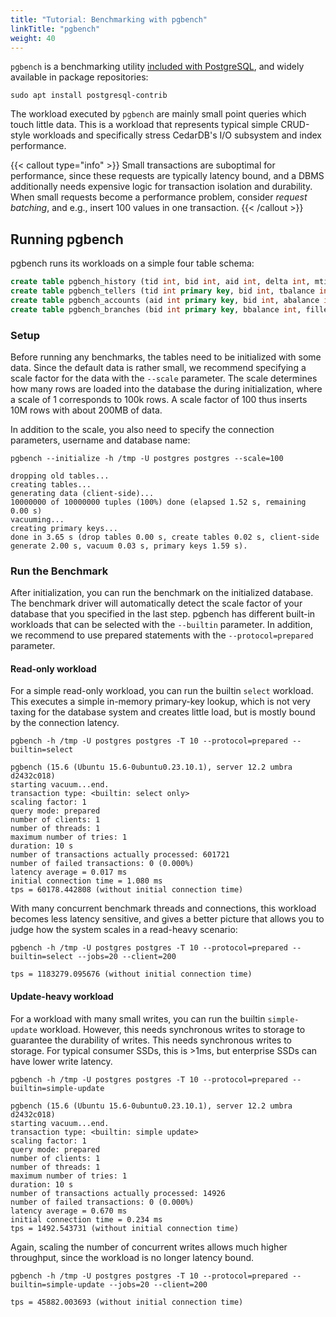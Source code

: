 ```yaml
---
title: "Tutorial: Benchmarking with pgbench"
linkTitle: "pgbench"
weight: 40
---
```


`pgbench` is a benchmarking utility [included with PostgreSQL](https://www.postgresql.org/docs/current/pgbench.html),
and widely available in package repositories:
```shell
sudo apt install postgresql-contrib
```

The workload executed by `pgbench` are mainly small point queries which touch little data.
This is a workload that represents typical simple CRUD-style workloads and specifically stress CedarDB's I/O subsystem
and index performance.

{{< callout type="info" >}}
Small transactions are suboptimal for performance, since these requests are typically latency bound, and a DBMS
additionally needs expensive logic for transaction isolation and durability.
When small requests become a performance problem, consider *request batching*, and e.g., insert 100 values in one
transaction.
{{< /callout >}}

## Running pgbench

pgbench runs its workloads on a simple four table schema:
```sql
create table pgbench_history (tid int, bid int, aid int, delta int, mtime timestamp);
create table pgbench_tellers (tid int primary key, bid int, tbalance int, filler char(84));
create table pgbench_accounts (aid int primary key, bid int, abalance int, filler char(84));
create table pgbench_branches (bid int primary key, bbalance int, filler char(88));
```

### Setup

Before running any benchmarks, the tables need to be initialized with some data.
Since the default data is rather small, we recommend specifying a scale factor for the data with the `--scale`
parameter.
The scale determines how many rows are loaded into the database the during initialization, where a scale of 1
corresponds to 100k rows.
A scale factor of 100 thus inserts 10M rows with about 200MB of data.

In addition to the scale, you also need to specify the connection parameters, username and database name:
```shell
pgbench --initialize -h /tmp -U postgres postgres --scale=100
```
```
dropping old tables...
creating tables...
generating data (client-side)...
10000000 of 10000000 tuples (100%) done (elapsed 1.52 s, remaining 0.00 s)
vacuuming...
creating primary keys...
done in 3.65 s (drop tables 0.00 s, create tables 0.02 s, client-side generate 2.00 s, vacuum 0.03 s, primary keys 1.59 s).
```

### Run the Benchmark

After initialization, you can run the benchmark on the initialized database.
The benchmark driver will automatically detect the scale factor of your database that you specified in the last step.
pgbench has different built-in workloads that can be selected with the `--builtin` parameter.
In addition, we recommend to use prepared statements with the `--protocol=prepared` parameter.

#### Read-only workload

For a simple read-only workload, you can run the builtin `select` workload.
This executes a simple in-memory primary-key lookup, which is not very taxing for the database system and creates
little load, but is mostly bound by the connection latency.

```shell
pgbench -h /tmp -U postgres postgres -T 10 --protocol=prepared --builtin=select
```
```
pgbench (15.6 (Ubuntu 15.6-0ubuntu0.23.10.1), server 12.2 umbra d2432c018)
starting vacuum...end.
transaction type: <builtin: select only>
scaling factor: 1
query mode: prepared
number of clients: 1
number of threads: 1
maximum number of tries: 1
duration: 10 s
number of transactions actually processed: 601721
number of failed transactions: 0 (0.000%)
latency average = 0.017 ms
initial connection time = 1.080 ms
tps = 60178.442808 (without initial connection time)
```

With many concurrent benchmark threads and connections, this workload becomes less latency sensitive, and gives a better
picture that allows you to judge how the system scales in a read-heavy scenario:

```shell
pgbench -h /tmp -U postgres postgres -T 10 --protocol=prepared --builtin=select --jobs=20 --client=200
```
```
tps = 1183279.095676 (without initial connection time)
```

#### Update-heavy workload

For a workload with many small writes, you can run the builtin `simple-update` workload.
However, this needs synchronous writes to storage to guarantee the durability of writes.
This needs synchronous writes to storage.
For typical consumer SSDs, this is >1ms, but enterprise SSDs can have lower write latency.

```shell
pgbench -h /tmp -U postgres postgres -T 10 --protocol=prepared --builtin=simple-update
```
```
pgbench (15.6 (Ubuntu 15.6-0ubuntu0.23.10.1), server 12.2 umbra d2432c018)
starting vacuum...end.
transaction type: <builtin: simple update>
scaling factor: 1
query mode: prepared
number of clients: 1
number of threads: 1
maximum number of tries: 1
duration: 10 s
number of transactions actually processed: 14926
number of failed transactions: 0 (0.000%)
latency average = 0.670 ms
initial connection time = 0.234 ms
tps = 1492.543731 (without initial connection time)
```

Again, scaling the number of concurrent writes allows much higher throughput, since the workload is no longer latency
bound.

```shell
pgbench -h /tmp -U postgres postgres -T 10 --protocol=prepared --builtin=simple-update --jobs=20 --client=200
```
```
tps = 45882.003693 (without initial connection time)
```
